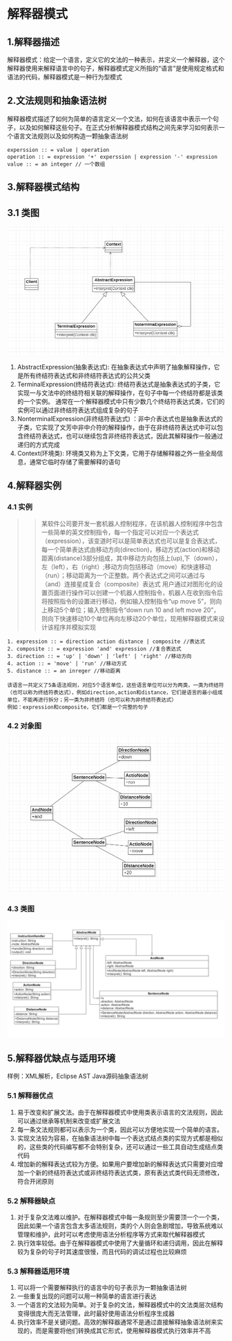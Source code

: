 # 解释器模式

## 1.解释器描述

解释器模式：给定一个语言，定义它的文法的一种表示，并定义一个解释器，这个解释器使用来解释语言中的句子，解释器模式定义所指的“语言”是使用规定格式和语法的代码，解释器模式是一种行为型模式

## 2.文法规则和抽象语法树

解释器模式描述了如何为简单的语言定义一个文法，如何在该语言中表示一个句子，以及如何解释这些句子。在正式分析解释器模式结构之间先来学习如何表示一个语言文法规则以及如何构造一颗抽象语法树

```
experssion :: = value | operation 
operation :: = expression '+' experssion | expression '-' expression
value :: = an integer // 一个数组
```

## 3.解释器模式结构

## 3.1 类图

<img src="img/InterpreterThought.png" alt="解释器模式思想类图">

1. AbstractExpression(抽象表达式): 在抽象表达式中声明了抽象解释操作，它是所有终结符表达式和非终结符表达式的公共父类
2. TerminalExpression(终结符表达式): 终结符表达式是抽象表达式的子类，它实现一与文法中的终结符相关联的解释操作，在句子中每一个终结符都是该类的一个实例。
   通常在一个解释器模式中只有少数几个终结符表达式类，它们的实例可以通过非终结符表达式组成复杂的句子
3. NonterminalExpression(非终结符表达式)
   ：非中介表达式也是抽象表达式的子类，它实现了文芳中非中介符的解释操作，由于在非终结符表达式中可以包含终结符表达式，也可以继续包含非终结符表达式，因此其解释操作一般通过递归的方式完成
4. Context(环境类): 环境类又称为上下文类，它用于存储解释器之外一些全局信息，通常它临时存储了需要解释的语句

## 4.解释器实例

### 4.1 实例

> > 某软件公司要开发一套机器人控制程序，在该机器人控制程序中包含一些简单的英文控制指令，每一个指定可以对应一个表达式（expression），该变道时可以是简单表达式也可以是复合表达式， 每一个简单表达式由移动方向(direction)，移动方式(action)和移动距离(distance)3部分组成，其中移动方向包括上(up),下（down），左（left），右（right）;移动方向包括移动（move）和快速移动（run）；移动距离为一个正整数。两个表达式之间可以通过与（and）连接星成复合（composite）表达式 用户通过对图形化的设置页面进行操作可以创建一个机器人控制指令，机器人在收到指令后将按照指令的设置进行移动，例如输入控制指令“up move 5”，则向上移动5个单位；输入控制指令“down run 10 and left move 20”，则向下快速移动10个单位再向左移动20个单位，现用解释器模式来设计该程序并模拟实现

```
1. expression :: = direction action distance | composite //表达式
2. composite :: = expression 'and' expression //复合表达式
3. direction :: = 'up' | 'down' | 'left' | 'right' //移动方向
4. action :: = 'move' | 'run' //移动方式
5. distance :: = an inreger //移动距离

该语言一共定义了5条语法规则，对应5个语言单位，这些语言单位可以分为两类，一类为终结符（也可以称为终结符表达式），例如direction,action和distance，它们是语言的最小组成单位，不能再进行拆分；另一类为非终结符（也可以称为非终结符表达式）
例如：expression和composite，它们都是一个完整的句子
```

### 4.2 对象图

<img src="img/InterpreterExampleObject.png" alt="解释器模式思想类图">

### 4.3 类图

<img src="img/InterpreterExampleClass.png" alt="解释器模式思想类图">

## 5.解释器优缺点与适用环境

样例：XML解析，Eclipse AST Java源码抽象语法树

### 5.1 解释器优点

1. 易于改变和扩展文法。由于在解释器模式中使用类表示语言的文法规则，因此可以通过继承等机制来改变或扩展文法
2. 每一条文法规则都可以表示为一个类，因此可以方便地实现一个简单的语言。
3. 实现文法较为容易，在抽象语法树中每一个表达式结点类的实现方式都是相似的，这些类的代码编写都不会特别复杂，还可以通过一些工具自动生成结点类代码
4. 增加新的解释表达式较为方便。如果用户要增加新的解释表达式只需要对应增加一个新的终结符表达式或非终结符表达式类，原有表达式类代码无须修改，符合开闭原则

### 5.2 解释器缺点

1. 对于复杂文法难以维护。在解释器模式中每一条规则至少需要顶一个一个类，因此如果一个语言包含太多语法规则，类的个人则会急剧增加，导致系统难以管理和维护，此时可以考虑使用语法分析程序等方式来取代解释器模式
2. 执行效率较低。由于在解释器模式中使用了大量循环和递归调用，因此在解释较为复杂的句子时其速度很慢，而且代码的调试过程也比较麻烦

### 5.3 解释器适用环境

1. 可以将一个需要解释执行的语言中的句子表示为一颗抽象语法树
2. 一些重复出现的问题可以用一种简单的语言进行表达
3. 一个语言的文法较为简单。对于复杂的文法，解释器模式中的文法类层次结构变得很庞大而无法管理，此时最好使用语法分析程序生成器
4. 执行效率不是关键问题。高效的解释器通常不是通过直接解释抽象语法树来实现的，而是需要将他们转换成其它形式，使用解释器模式执行效率并不高

